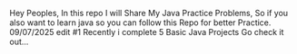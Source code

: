 Hey Peoples,
   In this repo I will Share My Java Practice Problems, So if you also want to learn java so you can follow this Repo for better Practice.
  09/07/2025 edit #1 Recently i complete 5 Basic Java Projects Go check it out...

